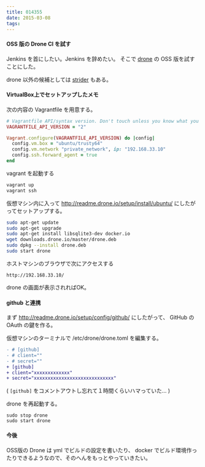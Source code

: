 ```yaml
---
title: 014355
date: 2015-03-08
tags:
---
```


#### OSS 版の Drone CI を試す

Jenkins を首にしたい。Jenkins を辞めたい。
そこで [drone](https://github.com/drone/drone) の OSS 版を試すことにした。

drone 以外の候補としては [strider](https://github.com/Strider-CD/strider) もある。

#### VirtualBox上でセットアップしたメモ

次の内容の Vagrantfile を用意する。

```ruby
# Vagrantfile API/syntax version. Don't touch unless you know what you're doing!
VAGRANTFILE_API_VERSION = "2"

Vagrant.configure(VAGRANTFILE_API_VERSION) do |config|
  config.vm.box = "ubuntu/trusty64"
  config.vm.network "private_network", ip: "192.168.33.10"
  config.ssh.forward_agent = true
end
```

vagrant を起動する

```bash
vagrant up
vagrant ssh
```

仮想マシン内に入って http://readme.drone.io/setup/install/ubuntu/ にしたがってセットアップする。

```bash
sudo apt-get update
sudo apt-get upgrade
sudo apt-get install libsqlite3-dev docker.io
wget downloads.drone.io/master/drone.deb
sudo dpkg --install drone.deb
sudo start drone
```

ホストマシンのブラウザで次にアクセスする

```
http://192.168.33.10/
```

drone の画面が表示されればOK。

#### github と連携

まず http://readme.drone.io/setup/config/github/ にしたがって、
GitHub の OAuth の鍵を作る。

仮想マシンのターミナルで /etc/drone/drone.toml を編集する。

```diff
- # [github]
- # client=""
- # secret=""
+ [github]
+ client="xxxxxxxxxxxxx"
+ secret="xxxxxxxxxxxxxxxxxxxxxxxxxxxxx"
```

( `[github]` をコメントアウトし忘れて１時間くらいハマっていた... )

drone を再起動する。

```
sudo stop drone
sudo start drone
```

#### 今後

OSS版の Drone は yml でビルドの設定を書いたり、 docker でビルド環境作ったりできるようなので、そのへんをもっとやっていきたい。
